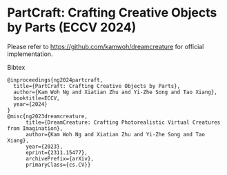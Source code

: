 # PartCraft: Crafting Creative Objects by Parts (ECCV 2024)

Please refer to https://github.com/kamwoh/dreamcreature for official implementation.

Bibtex
```
@inproceedings{ng2024partcraft,
  title={PartCraft: Crafting Creative Objects by Parts},
  author={Kam Woh Ng and Xiatian Zhu and Yi-Zhe Song and Tao Xiang},
  booktitle=ECCV,
  year={2024}
}
@misc{ng2023dreamcreature,
      title={DreamCreature: Crafting Photorealistic Virtual Creatures from Imagination},
      author={Kam Woh Ng and Xiatian Zhu and Yi-Zhe Song and Tao Xiang},
      year={2023},
      eprint={2311.15477},
      archivePrefix={arXiv},
      primaryClass={cs.CV}}
```
